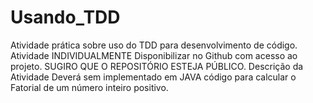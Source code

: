 # Usando_TDD
Atividade prática sobre uso do TDD para desenvolvimento de código.  Atividade INDIVIDUALMENTE  Disponibilizar no Github com acesso ao projeto. SUGIRO QUE O REPOSITÓRIO ESTEJA PÚBLICO.  Descrição da Atividade  Deverá sem implementado em JAVA código para calcular o Fatorial de um número inteiro positivo. 
